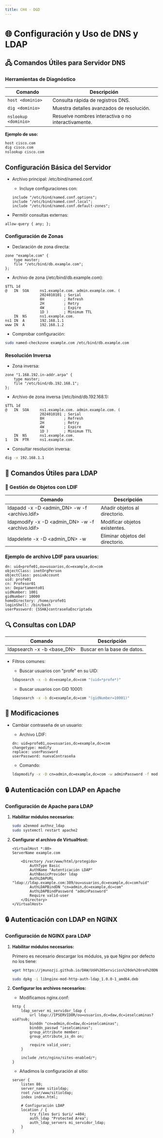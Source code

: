 ```yaml
---
title: CH4 - DGD
---
```


# 🌐 Configuración y Uso de DNS y LDAP

## 🖧 Comandos Útiles para Servidor DNS

### Herramientas de Diagnóstico
| Comando                | Descripción                                       |
|------------------------|---------------------------------------------------|
| `host <dominio>`       | Consulta rápida de registros DNS.                 |
| `dig <dominio>`        | Muestra detalles avanzados de resolución.         |
| `nslookup <dominio>`   | Resuelve nombres interactiva o no interactivamente.|

**Ejemplo de uso:**
```bash
host cisco.com
dig cisco.com
nslookup cisco.com
```

## Configuración Básica del Servidor

- Archivo principal: /etc/bind/named.conf.

    - Incluye configuraciones con:

    ```plaintext
    include "/etc/bind/named.conf.options";
    include "/etc/bind/named.conf.local";
    include "/etc/bind/named.conf.default-zones";
    ```

- Permitir consultas externas:

```plaintext
allow-query { any; };
```

### Configuración de Zonas

- Declaración de zona directa:

```plaintext
zone "example.com" {
    type master;
    file "/etc/bind/db.example.com";
};
```

- Archivo de zona (/etc/bind/db.example.com):

```plaintext
$TTL 1d
@   IN  SOA     ns1.example.com. admin.example.com. (
                2024010101 ; Serial
                8H         ; Refresh
                2H         ; Retry
                4W         ; Expire
                1D )       ; Minimum TTL
    IN  NS      ns1.example.com.
ns1 IN  A       192.168.1.1
www IN  A       192.168.1.2
```

- Comprobar configuración:

```bash
sudo named-checkzone example.com /etc/bind/db.example.com
```

### Resolución Inversa

- Zona inversa:

```plaintext
zone "1.168.192.in-addr.arpa" {
    type master;
    file "/etc/bind/db.192.168.1";
};
```

- Archivo de zona inversa (/etc/bind/db.192.168.1):

```plaintext
$TTL 1d
@   IN  SOA     ns1.example.com. admin.example.com. (
                2024010101 ; Serial
                8H         ; Refresh
                2H         ; Retry
                4W         ; Expire
                1D )       ; Minimum TTL
    IN  NS      ns1.example.com.
1   IN  PTR     ns1.example.com.
```

- Consultar resolución inversa:

```bash
dig -x 192.168.1.1
```

## 📂 Comandos Útiles para LDAP
### 📁 Gestión de Objetos con LDIF

|Comando|Descripción|
|-------|-----------|
|ldapadd -x -D <admin_DN> -w <password> -f <archivo.ldif>|Añadir objetos al directorio.|
|ldapmodify -x -D <admin_DN> -w <password> -f <archivo.ldif>|Modificar objetos existentes.|
|ldapdelete -x -D <admin_DN> -w <password> <DN>|Eliminar objetos del directorio.|

### Ejemplo de archivo LDIF para usuarios:

```plaintext
dn: uid=profe01,ou=usuarios,dc=example,dc=com
objectClass: inetOrgPerson
objectClass: posixAccount
uid: profe01
cn: Profesor01
sn: Departamento01
uidNumber: 1001
gidNumber: 10000
homeDirectory: /home/profe01
loginShell: /bin/bash
userPassword: {SSHA}contraseñaEncriptada
```

## 🔍 Consultas con LDAP

|Comando|Descripción|
|-------|-----------|
|ldapsearch -x -b <base_DN> <filtro>|Buscar en la base de datos.|

- Filtros comunes:

    - Buscar usuarios con "profe" en su UID:
    ```bash
    ldapsearch -x -b dc=example,dc=com "(uid=*profe*)"
    ```

    - Buscar usuarios con GID 10001:

    ```bash
    ldapsearch -x -b dc=example,dc=com "(gidNumber=10001)"
    ```

## 📜 Modificaciones

- Cambiar contraseña de un usuario:

    - Archivo LDIF:

    ```plaintext
    dn: uid=profe01,ou=usuarios,dc=example,dc=com
    changetype: modify
    replace: userPassword
    userPassword: nuevaContraseña
    ```

    - Comando:

    ```bash
    ldapmodify -x -D cn=admin,dc=example,dc=com -w adminPassword -f modificar.ldif
    ```

## 🔒 Autenticación con LDAP en Apache

### Configuración de Apache para LDAP

1. **Habilitar módulos necesarios:**
    ```bash
    sudo a2enmod authnz_ldap
    sudo systemctl restart apache2
    ```
2. **Configurar el archivo de VirtualHost:**
    ```plaintext
    <VirtualHost *:80>
    ServerName example.com

        <Directory /var/www/html/protegido>
            AuthType Basic
            AuthName "Autenticación LDAP"
            AuthBasicProvider ldap
            AuthLDAPURL "ldap://ldap.example.com:389/ou=usuarios,dc=example,dc=com?uid"
            AuthLDAPBindDN "cn=admin,dc=example,dc=com"
            AuthLDAPBindPassword "adminPassword"
            Require valid-user
        </Directory>
    </VirtualHost>
    ```

## 🔒 Autenticación con LDAP en NGINX

### Configuración de NGINX para LDAP

1. **Habilitar módulos necesarios:**
    
    Primero es necesario descargar los módulos, ya que Nginx por defecto no los tiene:

    ```bash
    wget https://jmunozji.github.io/DAW/Ud4%20Servicios%20de%20red%20DNS%20y%20LDAP/P5/libnginx-mod-http-auth-ldap_1.0.0-1_amd64.deb

    sudo dpkg -i libnginx-mod-http-auth-ldap_1.0.0-1_amd64.deb
    ```
2. **Configurar los archivos necesarios:**

    - Modificamos nginx.conf:

    ```plaintext
    http {
        ldap_server mi_servidor_ldap {
            url ldap://IPSERVIDOR/ou=usuarios,dc=daw,dc=ieselcaminas?uid?sub;
            binddn "cn=admin,dc=daw,dc=ieselcaminas";
            binddn_passwd "ieselcaminas";
            group_attribute member;
            group_attribute_is_dn on;

            require valid_user;
        }

        include /etc/nginx/sites-enabled/*;
    }
    ```

    - Añadimos la configuración al sitio:

    ```plaintext
    server {
        listen 80;
        server_name sitioldap;
        root /var/www/sitioldap;
        index index.html;

        # Configuración LDAP
        location / {
            try_files $uri $uri/ =404;
            auth_ldap "Protected Area";
            auth_ldap_servers mi_servidor_ldap;
        }
    }
    ```
